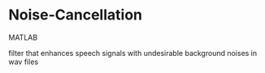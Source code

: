 # Noise-Cancellation
MATLAB

filter that enhances speech signals with undesirable background noises in wav files
